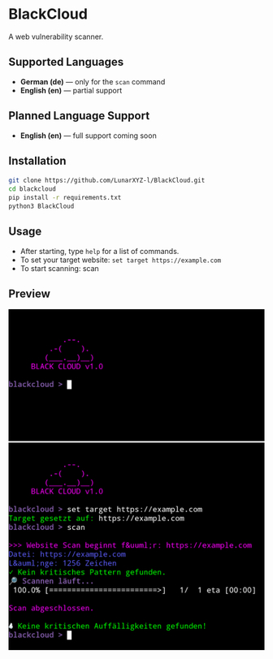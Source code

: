 # BlackCloud
A web vulnerability scanner.

## Supported Languages

- **German (de)** — only for the `scan` command  
- **English (en)** — partial support

## Planned Language Support

- **English (en)** — full support coming soon

## Installation
``` bash
git clone https://github.com/LunarXYZ-l/BlackCloud.git
cd blackcloud
pip install -r requirements.txt
python3 BlackCloud
```

## Usage

- After starting, type `help` for a list of commands.
- To set your target website:
`set target https://example.com`
- To start scanning:
scan

## Preview

![First screenshot](Screenshot_20250721-221232.png)
![Second screenshot](Screenshot_20250721-221304.png)
